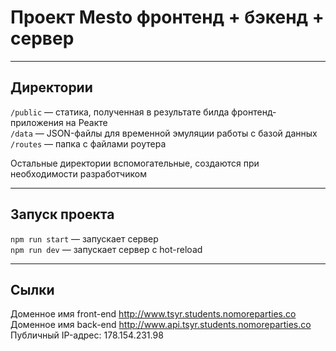 # Проект Mesto фронтенд + бэкенд + сервер 
***
## Директории

`/public` — статика, полученная в результате билда фронтенд-приложения на Реакте  
`/data` — JSON-файлы для временной эмуляции работы с базой данных  
`/routes` — папка с файлами роутера  
  
Остальные директории вспомогательные, создаются при необходимости разработчиком
***
## Запуск проекта

`npm run start` — запускает сервер   
`npm run dev` — запускает сервер с hot-reload
***
## Сылки
Доменное имя front-end http://www.tsyr.students.nomoreparties.co
Доменное имя back-end http://www.api.tsyr.students.nomoreparties.co
Публичный IP-адрес: 178.154.231.98
